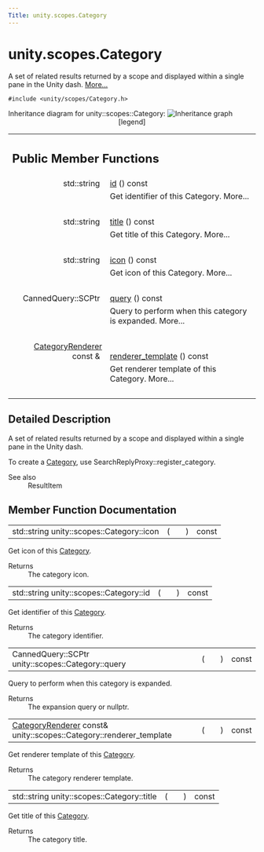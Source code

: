 ```yaml
---
Title: unity.scopes.Category
---
```


# unity.scopes.Category

<p>A set of related results returned by a scope and displayed within a single pane in the Unity dash.  
<a href="#details">More...</a></p>
<p><code>#include &lt;unity/scopes/Category.h&gt;</code></p>
Inheritance diagram for unity::scopes::Category:
<img src="https://developer.ubuntu.com/static/devportal_uploaded/2ac93ee0-62ef-4dc5-ad9d-d728e33d7bab-../unity.scopes.Category/classunity_1_1scopes_1_1_category__inherit__graph.png" border="0" usemap="#unity_1_1scopes_1_1_category_inherit__map" alt="Inheritance graph"/>
<map name="unity_1_1scopes_1_1_category_inherit__map" id="unity_1_1scopes_1_1_category_inherit__map">
<area shape="rect" id="node2" href="https://developer.ubuntu.com../classunity_1_1scopes_1_1testing_1_1_category.html" title="Implementation of Category class for testing. " alt="" coords="12,80,169,121"/></map>
<center><span class="legend">[legend]</span></center>
<table class="memberdecls">
<tr class="heading"><td colspan="2"><h2 class="groupheader">
Public Member Functions</h2></td></tr>
<tr class="memitem:aa14a4f95af60187f890ef475d0d8cabe"><td class="memItemLeft" align="right" valign="top">std::string&#160;</td><td class="memItemRight" valign="bottom"><a class="el" href="#aa14a4f95af60187f890ef475d0d8cabe">id</a> () const </td></tr>
<tr class="memdesc:aa14a4f95af60187f890ef475d0d8cabe"><td class="mdescLeft">&#160;</td><td class="mdescRight">Get identifier of this Category.  More...<br /></td></tr>
<tr class="separator:aa14a4f95af60187f890ef475d0d8cabe"><td class="memSeparator" colspan="2">&#160;</td></tr>
<tr class="memitem:a6f11a12253de78d61761b49b45951221"><td class="memItemLeft" align="right" valign="top">std::string&#160;</td><td class="memItemRight" valign="bottom"><a class="el" href="#a6f11a12253de78d61761b49b45951221">title</a> () const </td></tr>
<tr class="memdesc:a6f11a12253de78d61761b49b45951221"><td class="mdescLeft">&#160;</td><td class="mdescRight">Get title of this Category.  More...<br /></td></tr>
<tr class="separator:a6f11a12253de78d61761b49b45951221"><td class="memSeparator" colspan="2">&#160;</td></tr>
<tr class="memitem:acb98bc96e054fcdf787684cc7d0422ca"><td class="memItemLeft" align="right" valign="top">std::string&#160;</td><td class="memItemRight" valign="bottom"><a class="el" href="#acb98bc96e054fcdf787684cc7d0422ca">icon</a> () const </td></tr>
<tr class="memdesc:acb98bc96e054fcdf787684cc7d0422ca"><td class="mdescLeft">&#160;</td><td class="mdescRight">Get icon of this Category.  More...<br /></td></tr>
<tr class="separator:acb98bc96e054fcdf787684cc7d0422ca"><td class="memSeparator" colspan="2">&#160;</td></tr>
<tr class="memitem:a88034923f3493c2cfb5500e7aeae35cc"><td class="memItemLeft" align="right" valign="top">CannedQuery::SCPtr&#160;</td><td class="memItemRight" valign="bottom"><a class="el" href="#a88034923f3493c2cfb5500e7aeae35cc">query</a> () const </td></tr>
<tr class="memdesc:a88034923f3493c2cfb5500e7aeae35cc"><td class="mdescLeft">&#160;</td><td class="mdescRight">Query to perform when this category is expanded.  More...<br /></td></tr>
<tr class="separator:a88034923f3493c2cfb5500e7aeae35cc"><td class="memSeparator" colspan="2">&#160;</td></tr>
<tr class="memitem:a2668bac76f600a009934faa8b7eeea6d"><td class="memItemLeft" align="right" valign="top"><a class="el" href="unity.scopes.CategoryRenderer.md">CategoryRenderer</a> const &amp;&#160;</td><td class="memItemRight" valign="bottom"><a class="el" href="#a2668bac76f600a009934faa8b7eeea6d">renderer_template</a> () const </td></tr>
<tr class="memdesc:a2668bac76f600a009934faa8b7eeea6d"><td class="mdescLeft">&#160;</td><td class="mdescRight">Get renderer template of this Category.  More...<br /></td></tr>
<tr class="separator:a2668bac76f600a009934faa8b7eeea6d"><td class="memSeparator" colspan="2">&#160;</td></tr>
</table>
<a name="details" id="details"></a><h2 class="groupheader">Detailed Description</h2>
<p>A set of related results returned by a scope and displayed within a single pane in the Unity dash. </p>
<p>To create a <a class="el" href="index.html" title="A set of related results returned by a scope and displayed within a single pane in the Unity dash...">Category</a>, use SearchReplyProxy::register_category. </p><dl class="section see"><dt>See also</dt><dd>ResultItem </dd></dl>
<h2 class="groupheader">Member Function Documentation</h2>
<table class="memname">
<tr>
<td class="memname">std::string unity::scopes::Category::icon </td>
<td>(</td>
<td class="paramname"></td><td>)</td>
<td> const</td>
</tr>
</table>
<p>Get icon of this <a class="el" href="index.html" title="A set of related results returned by a scope and displayed within a single pane in the Unity dash...">Category</a>. </p>
<dl class="section return"><dt>Returns</dt><dd>The category icon. </dd></dl>
<table class="memname">
<tr>
<td class="memname">std::string unity::scopes::Category::id </td>
<td>(</td>
<td class="paramname"></td><td>)</td>
<td> const</td>
</tr>
</table>
<p>Get identifier of this <a class="el" href="index.html" title="A set of related results returned by a scope and displayed within a single pane in the Unity dash...">Category</a>. </p>
<dl class="section return"><dt>Returns</dt><dd>The category identifier. </dd></dl>
<table class="memname">
<tr>
<td class="memname">CannedQuery::SCPtr unity::scopes::Category::query </td>
<td>(</td>
<td class="paramname"></td><td>)</td>
<td> const</td>
</tr>
</table>
<p>Query to perform when this category is expanded. </p>
<dl class="section return"><dt>Returns</dt><dd>The expansion query or nullptr. </dd></dl>
<table class="memname">
<tr>
<td class="memname"><a class="el" href="unity.scopes.CategoryRenderer.md">CategoryRenderer</a> const&amp; unity::scopes::Category::renderer_template </td>
<td>(</td>
<td class="paramname"></td><td>)</td>
<td> const</td>
</tr>
</table>
<p>Get renderer template of this <a class="el" href="index.html" title="A set of related results returned by a scope and displayed within a single pane in the Unity dash...">Category</a>. </p>
<dl class="section return"><dt>Returns</dt><dd>The category renderer template. </dd></dl>
<table class="memname">
<tr>
<td class="memname">std::string unity::scopes::Category::title </td>
<td>(</td>
<td class="paramname"></td><td>)</td>
<td> const</td>
</tr>
</table>
<p>Get title of this <a class="el" href="index.html" title="A set of related results returned by a scope and displayed within a single pane in the Unity dash...">Category</a>. </p>
<dl class="section return"><dt>Returns</dt><dd>The category title. </dd></dl>

